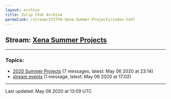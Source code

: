 ```yaml
---
layout: archive
title: Zulip Chat Archive
permalink: /stream/237759-Xena-Summer-Projects/index.html
---
```


## Stream: [Xena Summer Projects](https://leanprover-community.github.io/archive/stream/237759-Xena-Summer-Projects/index.html)
---

### Topics:

* [2020 Summer Projects](topic/2020.20Summer.20Projects.html) (7 messages, latest: May 06 2020 at 23:14)
* [stream events](topic/stream.20events.html) (1 message, latest: May 06 2020 at 17:02)

<hr><p>Last updated: May 08 2020 at 13:09 UTC</p>
